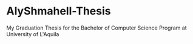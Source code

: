 # AlyShmahell-Thesis
My Graduation Thesis for the Bachelor of Computer Science Program at University of L'Aquila
